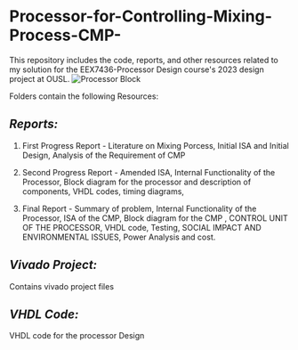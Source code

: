 # Processor-for-Controlling-Mixing-Process-CMP-
This repository includes the code, reports, and other resources related to my solution for the EEX7436-Processor Design course's 2023 design project at OUSL.
![Processor Block](https://github.com/Git-Kavinda/Processor-for-Controlling-Mixing-Process-CMP-/assets/146561780/6dcdd479-afbb-4b09-9e9e-33ef6f1aa5cc)

Folders contain the following Resources:
## *Reports:* 
1. First Progress Report - Literature on Mixing Porcess, Initial ISA and Initial Design, Analysis of the Requirement of CMP

2. Second Progress Report - Amended ISA, Internal Functionality of the Processor, Block diagram for the processor and description of components, VHDL codes, timing diagrams, 

3. Final Report - Summary of problem, Internal Functionality of the Processor, ISA of the CMP, Block diagram for the CMP
, CONTROL UNIT OF THE PROCESSOR, VHDL code, Testing, SOCIAL IMPACT AND ENVIRONMENTAL ISSUES, Power Analysis and cost. 

## *Vivado Project:* 
Contains vivado project files

## *VHDL Code:*
VHDL code for the processor Design


